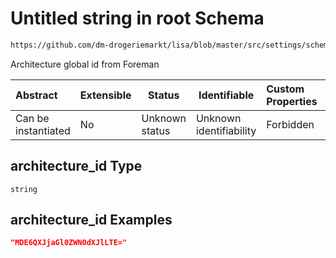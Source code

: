 # Untitled string in root Schema

```txt
https://github.com/dm-drogeriemarkt/lisa/blob/master/src/settings/schema.json#/properties/default_configs/properties/architecture_id
```

Architecture global id from Foreman


| Abstract            | Extensible | Status         | Identifiable            | Custom Properties | Additional Properties | Access Restrictions | Defined In                                                                               |
| :------------------ | ---------- | -------------- | ----------------------- | :---------------- | --------------------- | ------------------- | ---------------------------------------------------------------------------------------- |
| Can be instantiated | No         | Unknown status | Unknown identifiability | Forbidden         | Allowed               | none                | [settings.schema.json\*](../../src/settings/settings.schema.json "open original schema") |

## architecture_id Type

`string`

## architecture_id Examples

```json
"MDE6QXJjaGl0ZWN0dXJlLTE="
```
